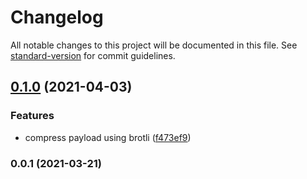 # Changelog

All notable changes to this project will be documented in this file. See [standard-version](https://github.com/conventional-changelog/standard-version) for commit guidelines.

## [0.1.0](https://github.com/microlink/microlink-function/compare/v0.0.1...v0.1.0) (2021-04-03)


### Features

* compress payload using brotli ([f473ef9](https://github.com/microlink/microlink-function/commit/f473ef9b6d1292a5835b45f65d7d2ccf2086ec78))

### 0.0.1 (2021-03-21)
